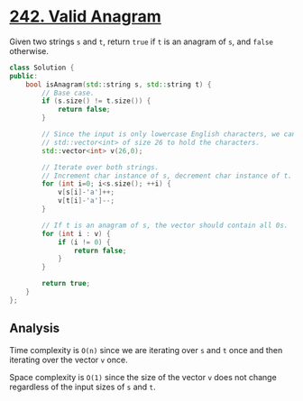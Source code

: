 # [242. Valid Anagram](https://leetcode.com/problems/valid-anagram)

Given two strings `s` and `t`, return `true` if `t` is an anagram of `s`, and
`false` otherwise.

```c++
class Solution {
public:
    bool isAnagram(std::string s, std::string t) {
        // Base case.
        if (s.size() != t.size()) {
            return false;
        }

        // Since the input is only lowercase English characters, we can use a
        // std::vector<int> of size 26 to hold the characters.
        std::vector<int> v(26,0);

        // Iterate over both strings.
        // Increment char instance of s, decrement char instance of t.
        for (int i=0; i<s.size(); ++i) {
            v[s[i]-'a']++;
            v[t[i]-'a']--;
        }

        // If t is an anagram of s, the vector should contain all 0s.
        for (int i : v) {
            if (i != 0) {
                return false;
            }
        }

        return true;
    }
};
```

## Analysis

Time complexity is `O(n)` since we are iterating over `s` and `t` once and then
iterating over the vector `v` once.

Space complexity is `O(1)` since the size of the vector `v` does not change
regardless of the input sizes of `s` and `t`.
